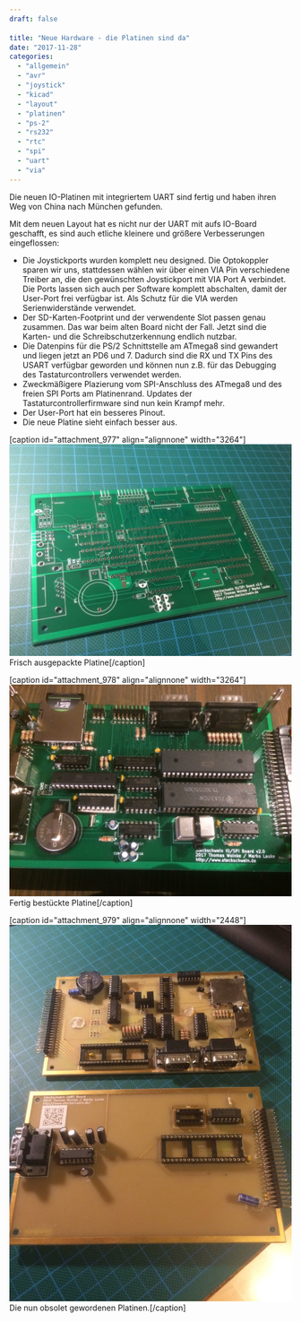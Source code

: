 ```yaml
---
draft: false

title: "Neue Hardware - die Platinen sind da"
date: "2017-11-28"
categories: 
  - "allgemein"
  - "avr"
  - "joystick"
  - "kicad"
  - "layout"
  - "platinen"
  - "ps-2"
  - "rs232"
  - "rtc"
  - "spi"
  - "uart"
  - "via"
---
```


Die neuen IO-Platinen mit integriertem UART sind fertig und haben ihren Weg von China nach München gefunden.

Mit dem neuen Layout hat es nicht nur der UART mit aufs IO-Board geschafft, es sind auch etliche kleinere und größere Verbesserungen eingeflossen:

- Die Joystickports wurden komplett neu designed. Die Optokoppler sparen wir uns, stattdessen wählen wir über einen VIA Pin verschiedene Treiber an, die den gewünschten Joystickport mit VIA Port A verbindet. Die Ports lassen sich auch per Software komplett abschalten, damit der User-Port frei verfügbar ist. Als Schutz für die VIA werden Serienwiderstände verwendet.
- Der SD-Karten-Footprint und der verwendente Slot passen genau zusammen. Das war beim alten Board nicht der Fall. Jetzt sind die Karten- und die Schreibschutzerkennung endlich nutzbar.
- Die Datenpins für die PS/2 Schnittstelle am ATmega8 sind gewandert und liegen jetzt an PD6 und 7. Dadurch sind die RX und TX Pins des USART verfügbar geworden und können nun z.B. für das Debugging des Tastaturcontrollers verwendet werden.
- Zweckmäßigere Plazierung vom SPI-Anschluss des ATmega8 und des freien SPI Ports am Platinenrand. Updates der Tastaturcontrollerfirmware sind nun kein Krampf mehr.
- Der User-Port hat ein besseres Pinout.
- Die neue Platine sieht einfach besser aus.

\[caption id="attachment\_977" align="alignnone" width="3264"\]![IMG_3091](images/img_3091.jpg) Frisch ausgepackte Platine\[/caption\]

\[caption id="attachment\_978" align="alignnone" width="3264"\]![IMG_3092](images/img_3092.jpg) Fertig bestückte Platine\[/caption\]

\[caption id="attachment\_979" align="alignnone" width="2448"\]![IMG_3093](images/img_3093.jpg) Die nun obsolet gewordenen Platinen.\[/caption\]
